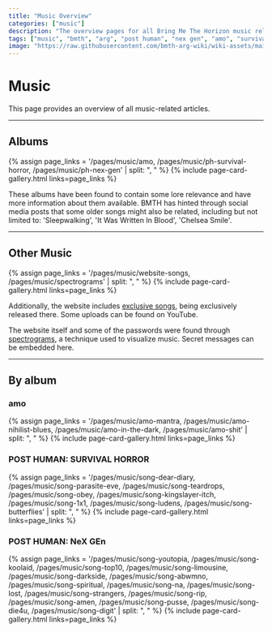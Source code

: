 ```yaml
---
title: "Music Overview"
categories: ["music"]
description: "The overview pages for all Bring Me The Horizon music related to the ARG."
tags: ["music", "bmth", "arg", "post human", "nex gen", "amo", "survival horror", "mantra", "youtopia"]
image: "https://raw.githubusercontent.com/bmth-arg-wiki/wiki-assets/main/music/websitesongs/kool8.png"
---
```


# Music

This page provides an overview of all music-related articles.

***

## Albums

{% assign page_links = '/pages/music/amo, /pages/music/ph-survival-horror, /pages/music/ph-nex-gen' | split: ", " %}
{% include page-card-gallery.html links=page_links %}

These albums have been found to contain some lore relevance and have more information about them available. 
BMTH has hinted through social media posts that some older songs might also be related, including but not limited to: 
'Sleepwalking', 'It Was Written In Blood', 'Chelsea Smile'.

***

## Other Music

{% assign page_links = '/pages/music/website-songs, /pages/music/spectrograms' | split: ", " %}
{% include page-card-gallery.html links=page_links %}

Additionally, the website includes [exclusive songs](website-songs), being exclusively released there. 
Some uploads can be found on YouTube.

The website itself and some of the passwords were found through [spectrograms](spectrograms), 
a technique used to visualize music. Secret messages can be embedded here.

***

## By album

### amo

{% assign page_links = '/pages/music/amo-mantra, /pages/music/amo-nihilist-blues, /pages/music/amo-in-the-dark, /pages/music/amo-shit' | split: ", " %}
{% include page-card-gallery.html links=page_links %}

### POST HUMAN: SURVIVAL HORROR

{% assign page_links = '/pages/music/song-dear-diary, /pages/music/song-parasite-eve, /pages/music/song-teardrops, /pages/music/song-obey, /pages/music/song-kingslayer-itch, /pages/music/song-1x1, /pages/music/song-ludens, /pages/music/song-butterflies'  | split: ", " %}
{% include page-card-gallery.html links=page_links %}

### POST HUMAN: NeX GEn

{% assign page_links = '/pages/music/song-youtopia, /pages/music/song-koolaid, /pages/music/song-top10, /pages/music/song-limousine, /pages/music/song-darkside, /pages/music/song-abwmno, /pages/music/song-spiritual, /pages/music/song-na, /pages/music/song-lost, /pages/music/song-strangers, /pages/music/song-rip, /pages/music/song-amen, /pages/music/song-pusse, /pages/music/song-die4u, /pages/music/song-digit'  | split: ", " %}
{% include page-card-gallery.html links=page_links %}
